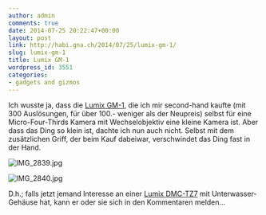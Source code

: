 ```yaml
---
author: admin
comments: true
date: 2014-07-25 20:22:47+00:00
layout: post
link: http://habi.gna.ch/2014/07/25/lumix-gm-1/
slug: lumix-gm-1
title: Lumix GM-1
wordpress_id: 3551
categories:
- gadgets and gizmos
---
```


Ich wusste ja, dass die [Lumix GM-1](http://www.dpreview.com/reviews/panasonic-lumix-dmc-gm1), die ich mir second-hand kaufte (mit 300 Auslösungen, für über 100.- weniger als der Neupreis) selbst für eine Micro-Four-Thirds Kamera mit Wechselobjektiv eine kleine Kamera ist.
Aber dass das Ding so klein ist, dachte ich nun auch nicht.
Selbst mit dem zusätzlichen Griff, der beim Kauf dabeiwar, verschwindet das Ding fast in der Hand.

![IMG_2839.jpg](http://habi.gna.ch/wp-content/uploads/2014/07/IMG_2839.jpg)

![IMG_2840.jpg](http://habi.gna.ch/wp-content/uploads/2014/07/IMG_2840.jpg)

D.h.; falls jetzt jemand Interesse an einer [Lumix DMC-TZ7](http://www.amazon.com/Panasonic-DMC-ZS3-Digital-Stabilized-Black/dp/B001QFZMCO) mit Unterwasser-Gehäuse hat, kann er oder sie sich in den Kommentaren melden...

